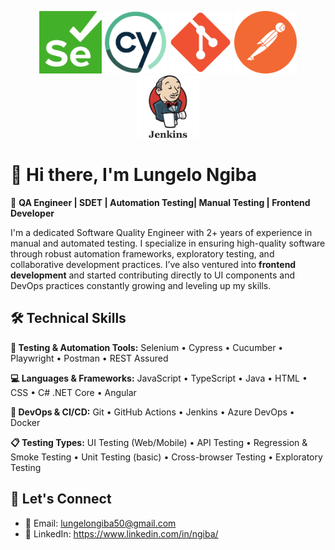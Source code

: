 <p align="center">
  <img src="./Selenium-logo.png" alt="Selenium" width="100px" height="100px">
  <img src="./Cypress-logo.png" alt="Cypress" width="100px" height="100px">
  <img src="./Git-icon.png" alt="Playwright" width="100px" height="100px">
  <img src="./Postman-logo.png" alt="Postman" width="100px" height="100px">
  <img src="./Jenkins-logo.jpg" alt="Jenkins" width="100px" height="100px">
</p>

# 👋 Hi there, I'm Lungelo Ngiba

🎯 **QA Engineer | SDET | Automation Testing| Manual Testing | Frontend Developer**

I'm a dedicated Software Quality Engineer with 2+ years of experience in manual and automated testing. I specialize in ensuring high-quality software through robust automation frameworks, exploratory testing, and collaborative development practices. I’ve also ventured into **frontend development** and started contributing directly to UI components and DevOps practices constantly growing and leveling up my skills.


## 🛠️ Technical Skills

**🧪 Testing & Automation Tools:**   Selenium • Cypress • Cucumber • Playwright • Postman • REST Assured

**💻 Languages & Frameworks:**   JavaScript • TypeScript • Java • HTML • CSS • C# .NET Core • Angular

**🔄 DevOps & CI/CD:**   Git • GitHub Actions • Jenkins • Azure DevOps • Docker

**📋 Testing Types:**   UI Testing (Web/Mobile) • API Testing  • Regression & Smoke Testing • Unit Testing (basic) • Cross-browser Testing •  Exploratory Testing


## 🤝 Let's Connect

- 📧 Email: lungelongiba50@gmail.com
- 💼 LinkedIn: https://www.linkedin.com/in/ngiba/ 
